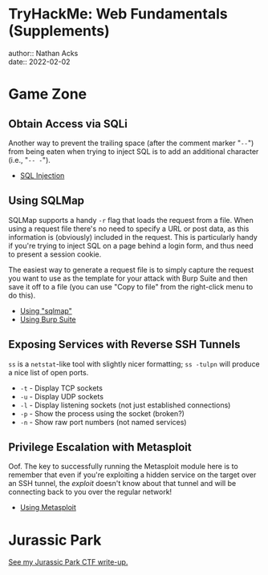 # TryHackMe: Web Fundamentals (Supplements)

author:: Nathan Acks  
date:: 2022-02-02

# Game Zone

## Obtain Access via SQLi

Another way to prevent the trailing space (after the comment marker "`--`") from being eaten when trying to inject SQL is to add an additional character (i.e., "`-- -`").

* [SQL Injection](../notes/sql-injection.md)

## Using SQLMap

SQLMap supports a handy `-r` flag that loads the request from a file. When using a request file there's no need to specify a URL or post data, as this information is (obviously) included in the request. This is particularly handy if you're trying to inject SQL on a page behind a login form, and thus need to present a session cookie.

The easiest way to generate a request file is to simply capture the request you want to use as the template for your attack with Burp Suite and then save it off to a file (you can use "Copy to file" from the right-click menu to do this).

* [Using "sqlmap"](../notes/sqlmap.md)
* [Using Burp Suite](../notes/burp-suite.md)

## Exposing Services with Reverse SSH Tunnels

`ss` is a `netstat`-like tool with slightly nicer formatting; `ss -tulpn` will produce a nice list of open ports.

* `-t` - Display TCP sockets
* `-u` - Display UDP sockets
* `-l` - Display listening sockets (not just established connections)
* `-p` - Show the process using the socket (broken?)
* `-n` - Show raw port numbers (not named services)

## Privilege Escalation with Metasploit

Oof. The key to successfully running the Metasploit module here is to remember that even if you're exploiting a hidden service on the target over an SSH tunnel, the *exploit* doesn't know about that tunnel and will be connecting back to you over the regular network!

* [Using Metasploit](../notes/metasploit.md)

# Jurassic Park

[See my Jurassic Park CTF write-up.](../notes/tryhackme-jurassic-park.md)
